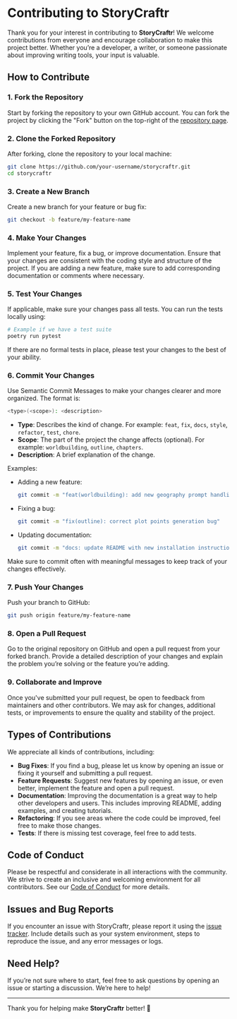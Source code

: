 # Contributing to StoryCraftr

Thank you for your interest in contributing to **StoryCraftr**! We welcome contributions from everyone and encourage collaboration to make this project better. Whether you’re a developer, a writer, or someone passionate about improving writing tools, your input is valuable.

## How to Contribute

### 1. Fork the Repository

Start by forking the repository to your own GitHub account. You can fork the project by clicking the "Fork" button on the top-right of the [repository page](https://github.com/raestrada/storycraftr).

### 2. Clone the Forked Repository

After forking, clone the repository to your local machine:

```bash
git clone https://github.com/your-username/storycraftr.git
cd storycraftr
```

### 3. Create a New Branch

Create a new branch for your feature or bug fix:

```bash
git checkout -b feature/my-feature-name
```

### 4. Make Your Changes

Implement your feature, fix a bug, or improve documentation. Ensure that your changes are consistent with the coding style and structure of the project. If you are adding a new feature, make sure to add corresponding documentation or comments where necessary.

### 5. Test Your Changes

If applicable, make sure your changes pass all tests. You can run the tests locally using:

```bash
# Example if we have a test suite
poetry run pytest
```

If there are no formal tests in place, please test your changes to the best of your ability.

### 6. Commit Your Changes

Use Semantic Commit Messages to make your changes clearer and more organized. The format is:

```bash
<type>(<scope>): <description>
```

- **Type**: Describes the kind of change. For example: `feat`, `fix`, `docs`, `style`, `refactor`, `test`, `chore`.
- **Scope**: The part of the project the change affects (optional). For example: `worldbuilding`, `outline`, `chapters`.
- **Description**: A brief explanation of the change.

Examples:

- Adding a new feature:
  ```bash
  git commit -m "feat(worldbuilding): add new geography prompt handling"
  ```
- Fixing a bug:

  ```bash
  git commit -m "fix(outline): correct plot points generation bug"
  ```

- Updating documentation:
  ```bash
  git commit -m "docs: update README with new installation instructions"
  ```

Make sure to commit often with meaningful messages to keep track of your changes effectively.

### 7. Push Your Changes

Push your branch to GitHub:

```bash
git push origin feature/my-feature-name
```

### 8. Open a Pull Request

Go to the original repository on GitHub and open a pull request from your forked branch. Provide a detailed description of your changes and explain the problem you’re solving or the feature you’re adding.

### 9. Collaborate and Improve

Once you've submitted your pull request, be open to feedback from maintainers and other contributors. We may ask for changes, additional tests, or improvements to ensure the quality and stability of the project.

## Types of Contributions

We appreciate all kinds of contributions, including:

- **Bug Fixes**: If you find a bug, please let us know by opening an issue or fixing it yourself and submitting a pull request.
- **Feature Requests**: Suggest new features by opening an issue, or even better, implement the feature and open a pull request.
- **Documentation**: Improving the documentation is a great way to help other developers and users. This includes improving README, adding examples, and creating tutorials.
- **Refactoring**: If you see areas where the code could be improved, feel free to make those changes.
- **Tests**: If there is missing test coverage, feel free to add tests.

## Code of Conduct

Please be respectful and considerate in all interactions with the community. We strive to create an inclusive and welcoming environment for all contributors. See our [Code of Conduct](CODE_OF_CONDUCT.md) for more details.

## Issues and Bug Reports

If you encounter an issue with StoryCraftr, please report it using the [issue tracker](https://github.com/raestrada/storycraftr/issues). Include details such as your system environment, steps to reproduce the issue, and any error messages or logs.

## Need Help?

If you’re not sure where to start, feel free to ask questions by opening an issue or starting a discussion. We’re here to help!

---

Thank you for helping make **StoryCraftr** better! 🚀
